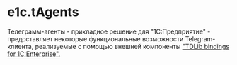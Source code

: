 # e1c.tAgents

Телеграмм-агенты - прикладное решение для "1С:Предприятие" - предоставляет некоторые функциональные возможности Telegram-клиента, реализуемые с помощью внешней компоненты ["TDLib bindings for 1C:Enterprise".](https://github.com/Infactum/telegram-native)
